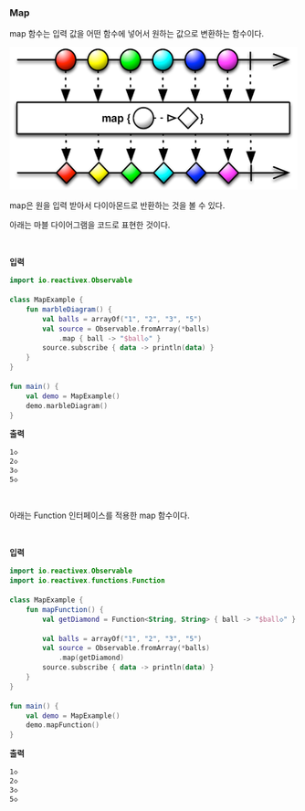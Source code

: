 ### Map

map 함수는 입력 값을 어떤 함수에 넣어서 원하는 값으로 변환하는 함수이다.</br>





<img src="https://github.com/Im-Tae/RxJava2_Study/blob/master/image/map.png?raw=true" width = "550" height = "250"  /> </br>



map은 원을 입력 받아서 다이아몬드로 반환하는 것을 볼 수 있다.

아래는 마블 다이어그램을 코드로 표현한 것이다.

</br>



**입력**

```kotlin
import io.reactivex.Observable

class MapExample {
    fun marbleDiagram() {
        val balls = arrayOf("1", "2", "3", "5")
        val source = Observable.fromArray(*balls)
            .map { ball -> "$ball◇" }
        source.subscribe { data -> println(data) }
    }
}

fun main() {
    val demo = MapExample()
    demo.marbleDiagram()
}
```

**출력**

```
1◇
2◇
3◇
5◇
```

</br>



아래는 Function 인터페이스를 적용한 map 함수이다.

</br>



**입력**

```kotlin
import io.reactivex.Observable
import io.reactivex.functions.Function

class MapExample {
    fun mapFunction() {
        val getDiamond = Function<String, String> { ball -> "$ball◇" }

        val balls = arrayOf("1", "2", "3", "5")
        val source = Observable.fromArray(*balls)
            .map(getDiamond)
        source.subscribe { data -> println(data) }
    }
}

fun main() {
    val demo = MapExample()
    demo.mapFunction()
}
```

**출력**

```
1◇
2◇
3◇
5◇
```

</br>